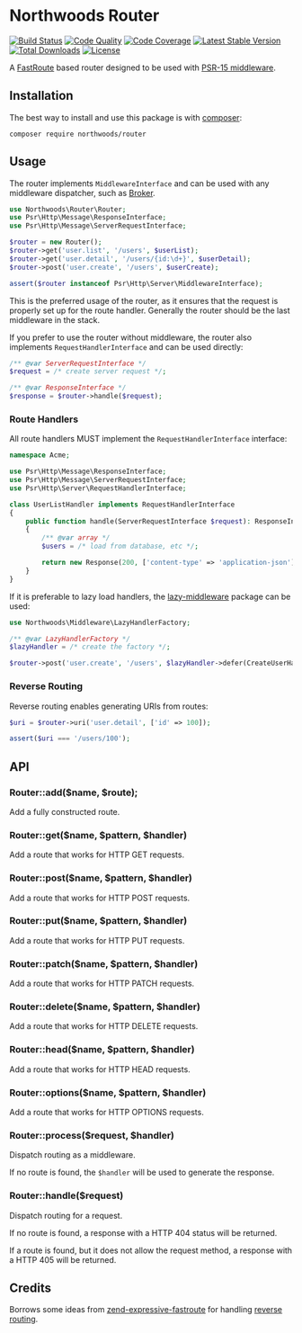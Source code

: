 # Northwoods Router

[![Build Status](https://travis-ci.com/northwoods/router.svg?branch=master)](https://travis-ci.com/northwoods/router)
[![Code Quality](https://scrutinizer-ci.com/g/northwoods/router/badges/quality-score.png?b=master)](https://scrutinizer-ci.com/g/northwoods/router/?branch=master)
[![Code Coverage](https://scrutinizer-ci.com/g/northwoods/router/badges/coverage.png?b=master)](https://scrutinizer-ci.com/g/northwoods/router/?branch=master)
[![Latest Stable Version](http://img.shields.io/packagist/v/northwoods/router.svg?style=flat)](https://packagist.org/packages/northwoods/router)
[![Total Downloads](https://img.shields.io/packagist/dt/northwoods/router.svg?style=flat)](https://packagist.org/packages/northwoods/router)
[![License](https://img.shields.io/packagist/l/northwoods/router.svg?style=flat)](https://packagist.org/packages/northwoods/router)

A [FastRoute][fastroute] based router designed to be used with [PSR-15 middleware][psr15].

[fastroute]: https://github.com/nikic/FastRoute
[psr15]: https://www.php-fig.org/psr/psr-15/

## Installation

The best way to install and use this package is with [composer](http://getcomposer.org/):

```shell
composer require northwoods/router
```

## Usage

The router implements `MiddlewareInterface` and can be used with any middleware
dispatcher, such as [Broker][broker].

```php
use Northwoods\Router\Router;
use Psr\Http\Message\ResponseInterface;
use Psr\Http\Message\ServerRequestInterface;

$router = new Router();
$router->get('user.list', '/users', $userList);
$router->get('user.detail', '/users/{id:\d+}', $userDetail);
$router->post('user.create', '/users', $userCreate);

assert($router instanceof Psr\Http\Server\MiddlewareInterface);
```

This is the preferred usage of the router, as it ensures that the request is
properly set up for the route handler. Generally the router should be the last
middleware in the stack.

If you prefer to use the router without middleware, the router also implements
`RequestHandlerInterface` and can be used directly:

```php
/** @var ServerRequestInterface */
$request = /* create server request */;

/** @var ResponseInterface */
$response = $router->handle($request);
```

[broker]: https://github.com/northwoods/broker

### Route Handlers

All route handlers MUST implement the `RequestHandlerInterface` interface:

```php
namespace Acme;

use Psr\Http\Message\ResponseInterface;
use Psr\Http\Message\ServerRequestInterface;
use Psr\Http\Server\RequestHandlerInterface;

class UserListHandler implements RequestHandlerInterface
{
    public function handle(ServerRequestInterface $request): ResponseInterface
    {
        /** @var array */
        $users = /* load from database, etc */;

        return new Response(200, ['content-type' => 'application-json'], json_encode($users));
    }
}
```

If it is preferable to lazy load handlers, the [lazy-middleware][lazy-middleware]
package can be used:

```php
use Northwoods\Middleware\LazyHandlerFactory;

/** @var LazyHandlerFactory */
$lazyHandler = /* create the factory */;

$router->post('user.create', '/users', $lazyHandler->defer(CreateUserHandler::class));
```

[lazy-middleware]: https://github.com/northwoods/lazy-middleware

### Reverse Routing

Reverse routing enables generating URIs from routes:

```php
$uri = $router->uri('user.detail', ['id' => 100]);

assert($uri === '/users/100');
```

## API

### Router::add($name, $route);

Add a fully constructed route.

### Router::get($name, $pattern, $handler)

Add a route that works for HTTP GET requests.

### Router::post($name, $pattern, $handler)

Add a route that works for HTTP POST requests.

### Router::put($name, $pattern, $handler)

Add a route that works for HTTP PUT requests.

### Router::patch($name, $pattern, $handler)

Add a route that works for HTTP PATCH requests.

### Router::delete($name, $pattern, $handler)

Add a route that works for HTTP DELETE requests.

### Router::head($name, $pattern, $handler)

Add a route that works for HTTP HEAD requests.

### Router::options($name, $pattern, $handler)

Add a route that works for HTTP OPTIONS requests.

### Router::process($request, $handler)

Dispatch routing as a middleware.

If no route is found, the `$handler` will be used to generate the response.

### Router::handle($request)

Dispatch routing for a request.

If no route is found, a response with a HTTP 404 status will be returned.

If a route is found, but it does not allow the request method, a response with
a HTTP 405 will be returned.

## Credits

Borrows some ideas from [zend-expressive-fastroute][zf-fastroute] for handling [reverse routing][zf-rr].

[zf-fastroute]: https://github.com/zendframework/zend-expressive-fastroute
[zf-rr]: https://github.com/zendframework/zend-expressive-fastroute/pull/32

